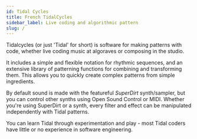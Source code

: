 ```yaml
---
id: Tidal Cycles
title: French TidalCycles
sidebar_label: Live coding and algorithmic pattern
slug: /
---
```


Tidalcycles (or just 'Tidal' for short) is software for making
patterns with code, whether live coding music at algoraves or
composing in the studio.

It includes a simple and flexible notation for rhythmic sequences, and
an extensive library of patterning functions for combining and
transforming them. This allows you to quickly create complex patterns
from simple ingredients.

By default sound is made with the featureful *SuperDirt*
synth/sampler, but you can control other synths using Open Sound
Control or MIDI. Whether you're using SuperDirt or a synth, every
filter and effect can be manipulated independently with Tidal
patterns.

You can learn Tidal through experimentation and play - most Tidal
coders have little or no experience in software engineering.
